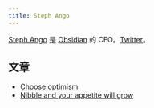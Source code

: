 ```yaml
---
title: Steph Ango
---
```


[Steph Ango](https://stephango.com/about) 是 [Obsidian](../../../3-wealth/1-skill/knowledge-managent/tools/obsidian.md) 的 CEO。[Twitter](https://twitter.com/kepano)。

## 文章
* [Choose optimism](./articles/choose-optimism.md)
* [Nibble and your appetite will grow](./articles/nibble-and-your-appetite-will-grow.md)
